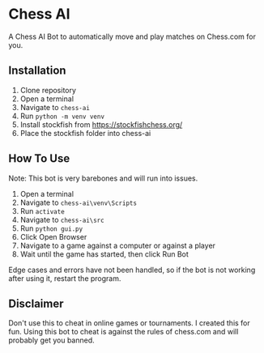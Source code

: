 # Chess AI

A Chess AI Bot to automatically move and play matches on Chess.com for you.

## Installation
1. Clone repository
2. Open a terminal
3. Navigate to ```chess-ai```
4. Run ```python -m venv venv```
5. Install stockfish from https://stockfishchess.org/
6. Place the stockfish folder into chess-ai

## How To Use
Note: This bot is very barebones and will run into issues.
1. Open a terminal
2. Navigate to ```chess-ai\venv\Scripts```
3. Run ```activate```
4. Navigate to ```chess-ai\src```
5. Run ```python gui.py```
6. Click Open Browser
7. Navigate to a game against a computer or against a player
8. Wait until the game has started, then click Run Bot

Edge cases and errors have not been handled, so if the bot is not working after using it, restart the program.

## Disclaimer

Don't use this to cheat in online games or tournaments. I created this for fun. Using this bot to cheat is against the rules of chess.com and will probably get you banned.